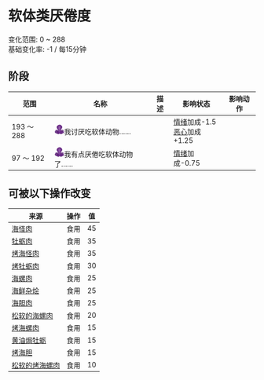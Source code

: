 # 软体类<nobr>厌倦度</nobr>  
变化范围: 0 ~ 288  
基础变化率: -1 / 每15分钟  
## 阶段  
范围  |  名称  |  描述  |  影响状态  |  影响动作  
----  |  ----  |  ----  |  ----  |  ----  
193 ～ 288  |  <img decoding="async" src="Sprite/SaturationMollusks.png" style="width:20px;">我讨厌吃软体动物……  |    |  [情绪](Morale.md)加成-1.5<br>[恶心](Nausea.md)加成+1.25  |    
97 ～ 192  |  <img decoding="async" src="Sprite/SaturationMollusks.png" style="width:20px;">我有点厌倦吃软体动物了……  |    |  [情绪](Morale.md)加成-0.75  |    
## 可被以下操作改变  
来源  |  操作  |  值  
----  |  ----  |  ----  
[海怪肉](Seahoundmeat.md)  |  食用  |  45  
[牡蛎肉](OysterMeat.md)  |  食用  |  35  
[烤海怪肉](SeahoundCooked.md)  |  食用  |  35  
[烤牡蛎肉](OysterMeatCooked.md)  |  食用  |  30  
[海螺肉](ConchMeat.md)  |  食用  |  25  
[海鲜杂烩](SeafoodCup.md)  |  食用  |  25  
[海胆肉](UrchinMeat.md)  |  食用  |  25  
[松软的海螺肉](ConchMeatSoft.md)  |  食用  |  20  
[烤海螺肉](ConchMeatCooked.md)  |  食用  |  15  
[黄油焗牡蛎](OysterMeatBaked.md)  |  食用  |  15  
[烤海胆](UrchinMeatCooked.md)  |  食用  |  15  
[松软的烤海螺肉](ConchMeatSoftCooked.md)  |  食用  |  10  
